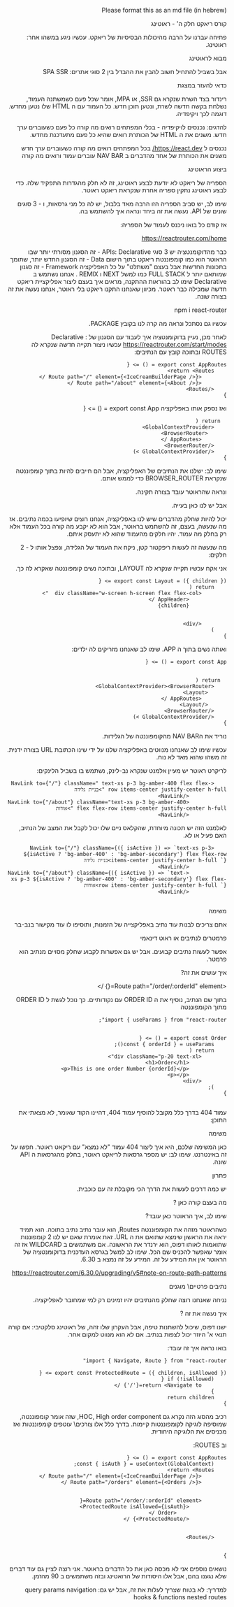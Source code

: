 <style>*{direction:rtl;}</style>
Please format this as an md file (in hebrew)

קורס ריאקט חלק ה' - ראוטינג

פתיחה
עברנו על הרבה מהיכולות הבסיסיות של ריאקט. עכשיו ניגע במשהו אחר: ראוטינג. 

מבוא לראוטינג

אבל בשביל להתחיל חשוב להבין את ההבדל בין 2 סוגי אתרים:
SPA
SSR

כדאי להעזר במצגת

רינדור בצד השרת שנקרא גם SSR, או MPA, אומר שכל פעם כשמשתנה העמוד, נשלחת בקשה חדשה לשרת, ונטען תוכן חדש. 
כל העמוד עם ה HTML שלו נטען מחדש. 
דוגמה לכך ויקיפדיה. 

להדגים:
נכנסים לויקיפדיה - בכלי המפתחים רואים מה קורה כל פעם כשעוברים ערך חדש. 
משנים את ה HTML של הכותרת רואים שהיא כל פעם מתעדכנת מחדש.


נכנסים ל https://react.dev/
בכל המפתחים רואים מה קורה כשעוברים ערך חדש
משנים את הכותרת של אחד מהדברים ב NAV BAR
עוברים עמוד ורואים מה קורה


ביצוע הראוטינג

הספריה של ריאקט לא יודעת לבצע ראוטינג, זה לא חלק מהגדרות התפקיד שלה. 
כדי לבצע ראוטינג נתקין ספריה אחרת שנקראת ריאקט ראוטר. 

שימו לב, יש סביב הספריה הזו הרבה מאד בלבול, יש לה כל מני גרסאות, ו - 3 סוגים שונים של API. נעשה את זה ביחד ונראה איך להשתמש בה. 

אז קודם כל בואו ניכנס לעמוד של הספריה:

https://reactrouter.com/home

כבר מהדוקומנטציה יש 3 סוגי APIs:
Declarative - זה הסגנון מסורתי יותר שבו הראוטר הוא כמו קומפוננטת ריאקט בתוך הישום
Data - זה הסגנון החדש יותר, שתומך בתכונות החדשות אבל בעצם "משתלט" על כל האפליקציה
Framework - זה סגנון שמותאם יותר ל FULL STACK כמו למשל NEXT ו REMIX .
אנחנו נשתמש ב Declarative 
שימו לב בהוראות ההתקנה, מראים איך בעצם ליצור אפליקציית ריאקט חדשה שמכילה כבר ראוטר. מכיוון שאנחנו התקנו ריאקט בלי ראוטר, אנחנו נעשה את זה בצורה שונה. 


npm i react-router


עכשיו גם נסתכל ונראה מה קרה לנו בקובץ PACKAGE. 


לאחר מכן, נעיין בדוקומנטציה איך לעבוד עם הסגנון של  Declarative :
https://reactrouter.com/start/modes
עכשיו ניצור תקייה חדשה שנקרא לה ROUTES
ובתוכה קובץ עם הנתיבים:

```
export const AppRoutes = () => {
    return <Routes>
        <Route path="/" element={<IceCreamBuilderPage />} />
        <Route path="/about" element={<About />} />
    </Routes>
}
```

 ואז נספק אותו באפליקציה
 export const App = () => {

```
  return (
    <GlobalContextProvider>
      <BrowserRouter>
        <AppRoutes />
    </BrowserRouter>
    </GlobalContextProvider >)
}
```


שימו לב: ישלנו את הנתיבים של האפליקציה, אבל הם חייבים להיות בתוך קומפוננטה שנקראת BROWSER_ROUTER כדי לממש אותם. 

ונראה שהראוטר עובד בצורה תקינה. 

אבל יש לנו כאן בעייה. 

יכול להיות שחלק מהדברים שיש לנו באפליקציה, אנחנו רוצים שיופיעו בכמה נתיבים. 
אז מה שנעשה, בעצם, זה להשתמש בראוטר, אבל הוא לא יקבע מה קורה בכל העמוד אלא רק בחלק מה עמוד. יהיו חלקים מהעמוד שהוא לא יתעסק איתם. 

מה שנעשה זה לעשות ריפקטור קטן, ניקח את העמוד של הגלידה, ונפצל אותו ל - 2 חלקים:

אני אקח עכשיו תקייה שנקרא לה LAYOUT, ובתוכה נשים קומפוננטה שאקרא לה כך. 
```
export const Layout = ({ children }) => {
    return (
        <div className="w-screen h-screen flex flex-col  ">
            <AppHeader />
            {children}


        </div>
    )
}
```

ואותה נשים בתוך ה APP. שימו לב שאנחנו מזריקים לה ילדים:
```
export const App = () => {


  return (
    <GlobalContextProvider><BrowserRouter>
      <Layout>
        <AppRoutes />
      </Layout>
    </BrowserRouter>
    </GlobalContextProvider >)
}

```
נוריד את הNAV BAR מהקומפוננטה של הגלידות. 

עכשיו שימו לב שאנחנו מנווטים באפליקציה שלנו על ידי שינו הכתובת URL בצורה ידנית. זה משהו שהוא מאד לא נוח. 

לריקרט ראוטר יש מעיין אלמנט שנקרא נב-לינק, נשתמש בו בשביל הלינקים:
```
    <NavLink to={"/"} className=" text-xs p-3 bg-amber-400 flex flex-row items-center justify-center h-full ">בניית גלידה
            </NavLink>
            <NavLink to={"/about"} className="text-xs p-3 bg-amber-400 flex flex-row items-center justify-center h-full ">אודות
            </NavLink>
```

לאלמנט הזה יש תכונה מיוחדת, שהקלאס ניים שלו יכול לקבל את המצב של הנתיב, האם פעיל או לא. 

```
    <NavLink to={"/"} className={({ isActive }) => `text-xs p-3 ${isActive ? 'bg-amber-400' : 'bg-amber-secondary'} flex flex-row items-center justify-center h-full `}>בניית גלידה
            </NavLink>
            <NavLink to={"/about"} className={({ isActive }) => `text-xs p-3 ${isActive ? 'bg-amber-400' : 'bg-amber-secondary'} flex flex-row items-center justify-center h-full `}>אודות
            </NavLink>


```



משימה

אתם צריכים לבנות עוד נתיב באפליקצייה של הזמנות, ותוסיפו לו עוד מקישור בנב-בר 



פרמטרים לנתיבים או ראוט דינאמי

אפשר לעשות נתיבים קבועים. אבל יש גם אפשרות לקבוע שחלק מסויים מנתיב הוא פרמטר. 

איך עושים את זה? 

 <Route path="/order/:orderId" element={<Order />} />

בתוך שם הנתיב, נוסיף את ה ORDER ID עם נקודותיים. כך נוכל לגשת ל ORDER ID מתוך הקומפוננטה

```
import { useParams } from "react-router";


export const Order = () => {
    const { orderId } = useParams();
    return (
        <div className="p-20 text-xl">
            <h1>Order</h1>
            <p>This is one order Number {orderId}</p>
            <p></p>
        </div>
    );
}


```
עמוד 404
בדרך כלל מקובל להוסיף עמוד 404, דהיינו הקוד שאומר, לא מצאתי את התוכן:


משימה 

כאן המשימה שלכם, היא איך ליצור 404 עמוד "לא נמצא" עם ריקאט ראוטר. חפשו על זה באינטרנט. שימו לב: יש מספר גרסאות לריאקט ראוטר, בחלק מהגרסאות ה API שונה. 


פתרון

יש כמה דרכים לעשות את הדרך הכי מקובלת זה עם כוכבית. 

מה בעצם קורה כאן ?

שימו לב, איך הראוטר כאן עובד? 

כשהראוטר מזהה את הקומפוננטה Routes, הוא עובר נתיב נתיב בתוכה. הוא תמיד יראה את הראשון שימצא שתואם את ה URL. 
זאת אומרת שאם יש לנו 2 קומפוננות שתואמות לאותו דפוס, הוא ירנדר את הראשונה. 
אם משתמשים ב WILDCARD אז זה אומר שאפשר להכניס שם הכל. שימו לב למשל בגרסא העדכנית בדוקומנטציה של הראוטר אין את המידע על זה. המידע על זה נמצא ב 6.30. 

https://reactrouter.com/6.30.0/upgrading/v5#note-on-route-path-patterns


נתיבים פרטיים\ מוגנים

נניחה שאנחנו רוצה שחלק מהנתיבים יהיו זמינים רק למי שמחובר לאפליקציה. 

איך נעשה את זה ? 

ישנו דפוס, שיכול להשתנות טיפה, אבל העקרון שלו זהה, של ראוטינג סלקטיבי:
אם קורה תנאי א' היוזר יכול לצפות בנתיב. אם לא הוא מנווט למקום אחר. 

בואו נראה איך זה עובד:

```
import { Navigate, Route } from "react-router"

export const ProtectedRoute = ({ children, isAllowed }) => {
    if (!isAllowed) {
        return <Navigate to={'/'} />
    }
    return children
}
```

רכיב מהסוג הזה נקרא גם HOC, High order component, שזה אומר קומפוננטה, שמוסיפה לוגיקה לקומפוננטות קיימות. 
בדרך כלל אלו צורכים\ עוטפים  קומפוננטות ואז מכניסים את הלוגיקה  היחודית. 


וב ROUTES:
```
export const AppRoutes = () => {
    const { isAuth } = useContext(GlobalContext);
    return <Routes>
        <Route path="/" element={<IceCreamBuilderPage />} />
        <Route path="/orders" element={<Orders />} />


        <Route path="/order/:orderId" element={
            <ProtectedRoute isAllowed={isAuth}>
                <Order />
            </ProtectedRoute>} />


    </Routes>


}
```

נושאים נוספים
אני לא מכסה כאן את כל הדברים בראוטר. אני רוצה לציין גם עוד דברים שלא נגענו בהם, אבל אלו היסודות של הרואטינג ובזה משתמשים ב 90 מהזמן. 

למדריך:
לא בטוח שצריך לעלות את זה, אבל יש גם:
query params
navigation hooks & functions
nested routes